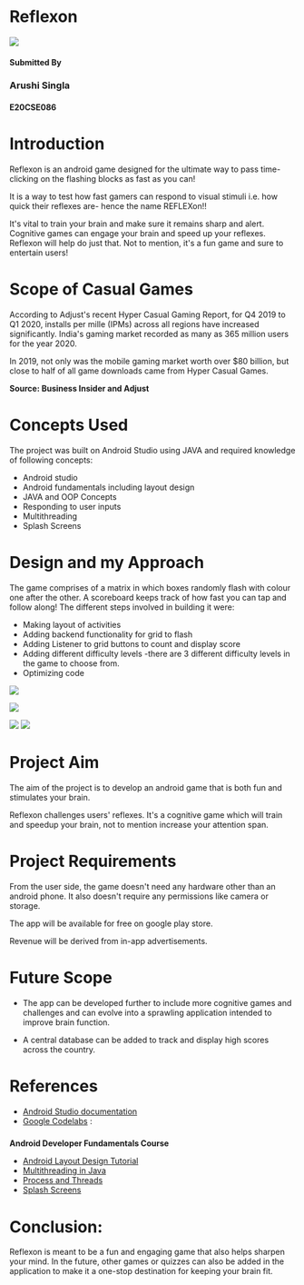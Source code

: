 # Reflexon

![](RackMultipart20210710-4-w7xnzc_html_c8a54b64d311ba5a.png)

#### **Submitted By**

### Arushi Singla

#### E20CSE086

# Introduction

Reflexon is an android game designed for the ultimate way to pass time- clicking on the flashing blocks as fast as you can!

It is a way to test how fast gamers can respond to visual stimuli i.e. how quick their reflexes are- hence the name REFLEXon!!

It&#39;s vital to train your brain and make sure it remains sharp and alert. Cognitive games can engage your brain and speed up your reflexes. Reflexon will help do just that. Not to mention, it&#39;s a fun game and sure to entertain users!

# Scope of Casual Games

According to Adjust&#39;s recent Hyper Casual Gaming Report, for Q4 2019 to Q1 2020, installs per mille (IPMs) across all regions have increased significantly. India&#39;s gaming market recorded as many as 365 million users for the year 2020.

In 2019, not only was the mobile gaming market worth over $80 billion, but close to half of all game downloads came from Hyper Casual Games.

**Source: Business Insider and Adjust**

# Concepts Used

The project was built on Android Studio using JAVA and required knowledge of following concepts:

- Android studio
- Android fundamentals including layout design
- JAVA and OOP Concepts
- Responding to user inputs
- Multithreading
- Splash Screens

# Design and my Approach

The game comprises of a matrix in which boxes randomly flash with colour one after the other. A scoreboard keeps track of how fast you can tap and follow along! The different steps involved in building it were:

- Making layout of activities
- Adding backend functionality for grid to flash
- Adding Listener to grid buttons to count and display score
- Adding different difficulty levels -there are 3 different difficulty levels in the game to choose from.
- Optimizing code

![](RackMultipart20210710-4-w7xnzc_html_7d77f1c0b0fbffc6.png)

![](RackMultipart20210710-4-w7xnzc_html_e0ad6c17d0732a52.png)

![](RackMultipart20210710-4-w7xnzc_html_a5de6c7009ee7a9b.png) ![](RackMultipart20210710-4-w7xnzc_html_cccb582ebccffdac.png)

# Project Aim

The aim of the project is to develop an android game that is both fun and stimulates your brain.

Reflexon challenges users&#39; reflexes. It&#39;s a cognitive game which will train and speedup your brain, not to mention increase your attention span.

# Project Requirements

From the user side, the game doesn&#39;t need any hardware other than an android phone. It also doesn&#39;t require any permissions like camera or storage.

The app will be available for free on google play store.

Revenue will be derived from in-app advertisements.

# Future Scope

- The app can be developed further to include more cognitive games and challenges and can evolve into a sprawling application intended to improve brain function.

- A central database can be added to track and display high scores across the country.

# References

- [Android Studio documentation](https://developer.android.com/docs)
- [Google Codelabs](https://developer.android.com/courses/fundamentals-training/overview-v2) :
###
**Android Developer Fundamentals Course**
- [Android Layout Design Tutorial](https://www.youtube.com/watch?v=PJ3RdfJ4Np8)
- [Multithreading in Java](https://www.geeksforgeeks.org/multithreading-in-java/)
- [Process and Threads](https://www.crio.do/learn/home/me/ME_PROCVTHREADS)
- [Splash Screens](https://www.geeksforgeeks.org/android-creating-a-splash-screen/#:%7E:text=It%20is%20a%20constant%20screen,before%20the%20app%20loads%20completely.)

# Conclusion:

Reflexon is meant to be a fun and engaging game that also helps sharpen your mind. In the future, other games or quizzes can also be added in the application to make it a one-stop destination for keeping your brain fit.
